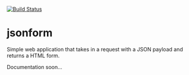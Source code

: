 [![Build Status](https://travis-ci.org/jslvtr/jsonform.svg?branch=master)](https://travis-ci.org/jslvtr/jsonform)

# jsonform

Simple web application that takes in a request with a JSON payload and returns a HTML form.

Documentation soon...
